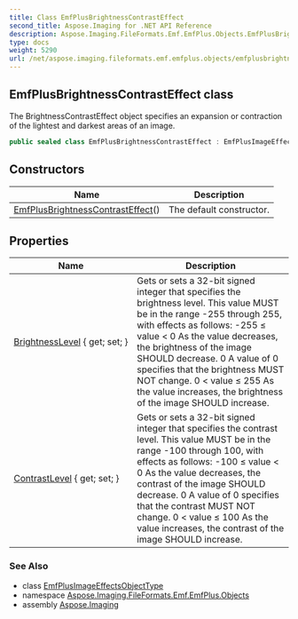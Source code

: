 ```yaml
---
title: Class EmfPlusBrightnessContrastEffect
second_title: Aspose.Imaging for .NET API Reference
description: Aspose.Imaging.FileFormats.Emf.EmfPlus.Objects.EmfPlusBrightnessContrastEffect class. The BrightnessContrastEffect object specifies an expansion or contraction of the lightest and darkest areas of an image
type: docs
weight: 5290
url: /net/aspose.imaging.fileformats.emf.emfplus.objects/emfplusbrightnesscontrasteffect/
---
```

## EmfPlusBrightnessContrastEffect class

The BrightnessContrastEffect object specifies an expansion or contraction of the lightest and darkest areas of an image.

```csharp
public sealed class EmfPlusBrightnessContrastEffect : EmfPlusImageEffectsObjectType
```

## Constructors

| Name | Description |
| --- | --- |
| [EmfPlusBrightnessContrastEffect](emfplusbrightnesscontrasteffect/)() | The default constructor. |

## Properties

| Name | Description |
| --- | --- |
| [BrightnessLevel](../../aspose.imaging.fileformats.emf.emfplus.objects/emfplusbrightnesscontrasteffect/brightnesslevel/) { get; set; } | Gets or sets a 32-bit signed integer that specifies the brightness level. This value MUST be in the range -255 through 255, with effects as follows: -255 ≤ value &lt; 0 As the value decreases, the brightness of the image SHOULD decrease. 0 A value of 0 specifies that the brightness MUST NOT change. 0 &lt; value ≤ 255 As the value increases, the brightness of the image SHOULD increase. |
| [ContrastLevel](../../aspose.imaging.fileformats.emf.emfplus.objects/emfplusbrightnesscontrasteffect/contrastlevel/) { get; set; } | Gets or sets a 32-bit signed integer that specifies the contrast level. This value MUST be in the range -100 through 100, with effects as follows: -100 ≤ value &lt; 0 As the value decreases, the contrast of the image SHOULD decrease. 0 A value of 0 specifies that the contrast MUST NOT change. 0 &lt; value ≤ 100 As the value increases, the contrast of the image SHOULD increase. |

### See Also

* class [EmfPlusImageEffectsObjectType](../emfplusimageeffectsobjecttype/)
* namespace [Aspose.Imaging.FileFormats.Emf.EmfPlus.Objects](../../aspose.imaging.fileformats.emf.emfplus.objects/)
* assembly [Aspose.Imaging](../../)


